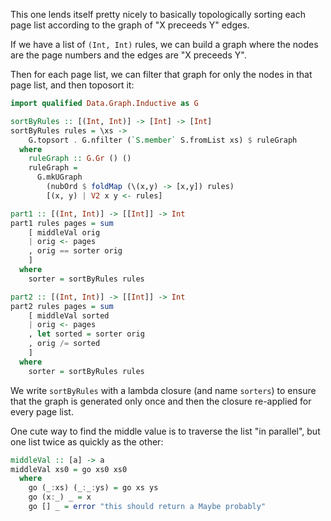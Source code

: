This one lends itself pretty nicely to basically topologically sorting each
page list according to the graph of "X preceeds Y" edges.

If we have a list of `(Int, Int)` rules, we can build a graph where the nodes
are the page numbers and the edges are "X preceeds Y".

Then for each page list, we can filter that graph for only the nodes in that
page list, and then toposort it:

```haskell
import qualified Data.Graph.Inductive as G

sortByRules :: [(Int, Int)] -> [Int] -> [Int]
sortByRules rules = \xs ->
    G.topsort . G.nfilter (`S.member` S.fromList xs) $ ruleGraph
  where
    ruleGraph :: G.Gr () ()
    ruleGraph =
      G.mkUGraph
        (nubOrd $ foldMap (\(x,y) -> [x,y]) rules)
        [(x, y) | V2 x y <- rules]

part1 :: [(Int, Int)] -> [[Int]] -> Int
part1 rules pages = sum
    [ middleVal orig
    | orig <- pages
    , orig == sorter orig
    ]
  where
    sorter = sortByRules rules

part2 :: [(Int, Int)] -> [[Int]] -> Int
part2 rules pages = sum
    [ middleVal sorted
    | orig <- pages
    , let sorted = sorter orig
    , orig /= sorted
    ]
  where
    sorter = sortByRules rules
```

We write `sortByRules` with a lambda closure (and name `sorters`) to ensure
that the graph is generated only once and then the closure re-applied for
every page list.

One cute way to find the middle value is to traverse the list "in parallel",
but one list twice as quickly as the other:

```haskell
middleVal :: [a] -> a
middleVal xs0 = go xs0 xs0
  where
    go (_:xs) (_:_:ys) = go xs ys
    go (x:_) _ = x
    go [] _ = error "this should return a Maybe probably"
```
